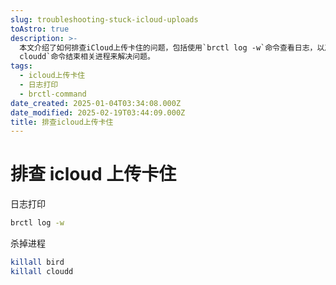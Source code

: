 ```yaml
---
slug: troubleshooting-stuck-icloud-uploads
toAstro: true
description: >-
  本文介绍了如何排查iCloud上传卡住的问题，包括使用`brctl log -w`命令查看日志，以及通过`killall bird`和`killall
  cloudd`命令结束相关进程来解决问题。
tags:
  - icloud上传卡住
  - 日志打印
  - brctl-command
date_created: 2025-01-04T03:34:08.000Z
date_modified: 2025-02-19T03:44:09.000Z
title: 排查icloud上传卡住
---
```


# 排查 icloud 上传卡住

日志打印

```sh
brctl log -w
```

杀掉进程

```sh
killall bird
killall cloudd
```
